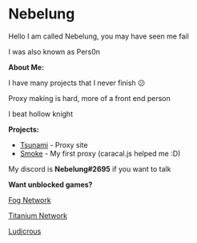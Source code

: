 # Nebelung
Hello I am called Nebelung, you may have seen me fail

I was also known as Pers0n

**About Me:**

I have many projects that I never finish :confused:

Proxy making is hard, more of a front end person

I beat hollow knight

**Projects:**

- [Tsunami](https://github.com/FogNetwork/Tsunami) - Proxy site
- [Smoke](https://github.com/FogNetwork/Smoke) - My first proxy (caracal.js helped me :D)

My discord is **Nebelung#2695** if you want to talk

**Want unblocked games?**

[Fog Network](https://github.com/FogNetwork)

[Titanium Network](https://github.com/titaniumnetwork-dev)

[Ludicrous](https://github.com/LudicrousDevelopment)
